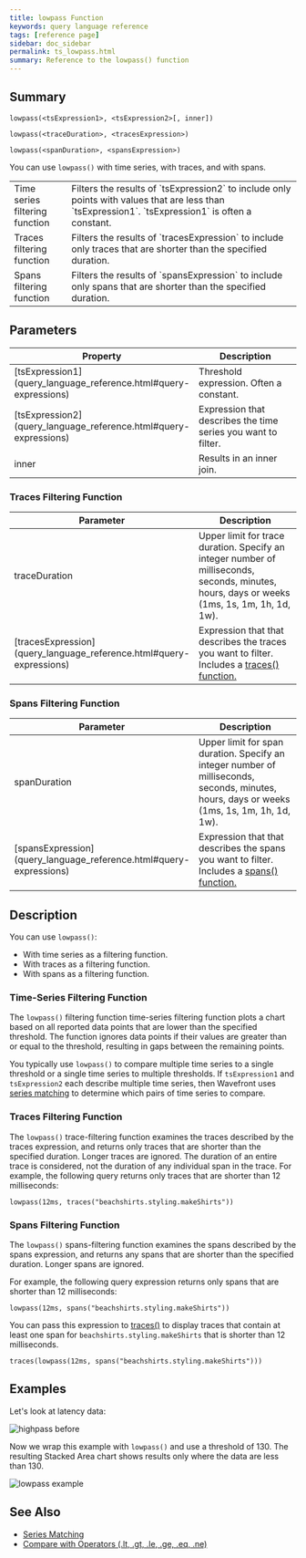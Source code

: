 ```yaml
---
title: lowpass Function
keywords: query language reference
tags: [reference page]
sidebar: doc_sidebar
permalink: ts_lowpass.html
summary: Reference to the lowpass() function
---
```

## Summary
```
lowpass(<tsExpression1>, <tsExpression2>[, inner])

lowpass(<traceDuration>, <tracesExpression>)

lowpass(<spanDuration>, <spansExpression>)
```

You can use `lowpass()` with time series, with traces, and with spans.

<table style="width: 100%;">
<colgroup>
<col width="20%" />
<col width="80%" />
</colgroup>
<tbody>
<tr>
<td markdown="span"> Time series filtering function</td>
<td markdown="span">Filters the results of `tsExpression2` to include only points with values that are less than `tsExpression1`. `tsExpression1` is often a constant.</td></tr>
<tr>
<td markdown="span">Traces filtering function</td>
<td markdown="span">Filters the results of `tracesExpression` to include only traces that are shorter than the specified duration.</td>
</tr>
<tr>
<td markdown="span">Spans filtering <br>function</td>
<td markdown="span">Filters the results of `spansExpression` to include only spans that are shorter than the specified duration.</td>
</tr>

</tbody>
</table>


## Parameters
<table>
<tbody>
<thead>
<tr><th width="20%">Property</th><th width="80%">Description</th></tr>
</thead>
<tr>
<td markdown="span"> [tsExpression1](query_language_reference.html#query-expressions)</td>
<td>Threshold expression. Often a constant. </td></tr>
<tr>
<td markdown="span"> [tsExpression2](query_language_reference.html#query-expressions)</td>
<td>Expression that describes the time series you want to filter.</td>
</tr>
<tr>
<td>inner</td>
<td>Results in an inner join. </td>
</tr>
</tbody>
</table>

### Traces Filtering Function

<table>
<tbody>
<thead>
<tr><th width="20%">Parameter</th><th width="80%">Description</th></tr>
</thead>
<tr>
<td>traceDuration</td>
<td>Upper limit for trace duration. Specify an integer number of milliseconds, seconds, minutes, hours, days or weeks (1ms, 1s, 1m, 1h, 1d, 1w).</td></tr>
<tr>
<td markdown="span"> [tracesExpression](query_language_reference.html#query-expressions)</td>
<td>Expression that that describes the traces you want to filter. Includes a <a href="traces_function.html">traces() function.</a></td>
</tr>
</tbody>
</table>

### Spans Filtering Function

<table>
<tbody>
<thead>
<tr><th width="20%">Parameter</th><th width="80%">Description</th></tr>
</thead>
<tr>
<td>spanDuration</td>
<td>Upper limit for span duration. Specify an integer number of milliseconds, seconds, minutes, hours, days or weeks (1ms, 1s, 1m, 1h, 1d, 1w).</td></tr>
<tr>
<td markdown="span"> [spansExpression](query_language_reference.html#query-expressions)</td>
<td>Expression that that describes the spans you want to filter. Includes a <a href="spans_function.html">spans() function.</a></td>
</tr>
</tbody>
</table>



## Description

You can use `lowpass()`:
* With time series as a filtering function.
* With traces as a filtering function.
* With spans as a filtering function.


### Time-Series Filtering Function

The `lowpass()` filtering function time-series filtering function plots a chart based on all reported data points that are lower than the specified threshold. The function ignores data points if their values are greater than or equal to the threshold, resulting in gaps between the remaining points.

You typically use `lowpass()` to compare multiple time series to a single threshold or a single time series to multiple thresholds. If `tsExpression1` and `tsExpression2` each describe multiple time series, then Wavefront uses [series matching](query_language_series_matching.html) to determine which pairs of time series to compare.


### Traces Filtering Function

The `lowpass()` trace-filtering function examines the traces described by the traces expression, and returns only traces that are shorter than the specified duration. Longer traces are ignored. The duration of an entire trace is considered, not the duration of any individual span in the trace.
For example, the following query returns only traces that are shorter than 12 milliseconds:

```lowpass(12ms, traces("beachshirts.styling.makeShirts"))```

### Spans Filtering Function

The `lowpass()` spans-filtering function examines the spans described by the spans expression, and returns any spans that are shorter than the specified duration. Longer spans are ignored.

For example, the following query expression returns only spans that are shorter than 12 milliseconds:

```lowpass(12ms, spans("beachshirts.styling.makeShirts"))```

You can pass this expression to [traces()](traces_function.html) to display traces that contain at least one span for `beachshirts.styling.makeShirts` that is shorter than 12 milliseconds.

```traces(lowpass(12ms, spans("beachshirts.styling.makeShirts")))```


## Examples

Let's look at latency data:

![highpass before](images/ts_highpass_before.png)

Now we wrap this example with `lowpass()` and use a threshold of 130.
The resulting Stacked Area chart shows results only where the data are less than 130.

![lowpass example](images/ts_lowpass.png)


## See Also

* [Series Matching](query_language_series_matching.html)
* [Compare with Operators (.lt, .gt, .le, .ge, .eq, .ne)](query_language_recipes.html#compare-with-operators-lt-gt-le-ge-eq-ne)
